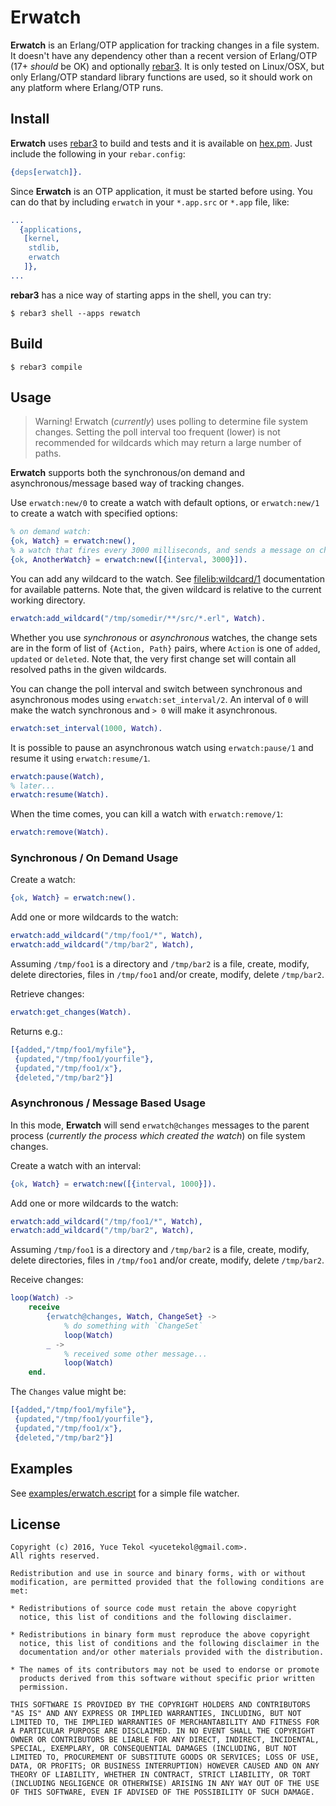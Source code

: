 # Erwatch

**Erwatch** is an Erlang/OTP application for tracking changes in
a file system. It doesn't have any dependency other than a recent version of
Erlang/OTP (17+ *should* be OK) and optionally [rebar3](http://www.rebar3.org/).
It is only tested on Linux/OSX, but only Erlang/OTP standard library functions
are used, so it should work on any platform where Erlang/OTP runs.

## Install

**Erwatch** uses [rebar3](http://www.rebar3.org/) to build and tests and
it is available on [hex.pm](https://hex.pm/). Just include the following
in your `rebar.config`:

```erlang
{deps[erwatch]}.
```

Since **Erwatch** is an OTP application, it must be started before
using. You can do that by including `erwatch` in your `*.app.src` or `*.app` file, like:

```erlang
...
  {applications,
   [kernel,
    stdlib,
    erwatch
   ]},
...
```

**rebar3** has a nice way of starting apps in the shell, you can try:

    $ rebar3 shell --apps rewatch


## Build

    $ rebar3 compile

## Usage

> Warning!
> Erwatch (*currently*) uses polling to determine file system changes.
> Setting the poll interval too frequent (lower) is not recommended
> for wildcards which may return a large number of paths.

**Erwatch** supports both the synchronous/on demand and asynchronous/message based way
of tracking changes.

Use `erwatch:new/0` to create a watch with default options, or `erwatch:new/1`
to create a watch with specified options:

```erlang
% on demand watch:
{ok, Watch} = erwatch:new(),
% a watch that fires every 3000 milliseconds, and sends a message on changes
{ok, AnotherWatch} = erwatch:new([{interval, 3000}]).
```

You can add any wildcard to the watch. See
[filelib:wildcard/1](http://erlang.org/doc/man/filelib.html#wildcard-1)
documentation for available patterns. Note that, the given wildcard is
relative to the current working directory.

```erlang
erwatch:add_wildcard("/tmp/somedir/**/src/*.erl", Watch).
```

Whether you use *synchronous* or *asynchronous* watches, the change sets are
in the form of list of `{Action, Path}` pairs, where `Action` is one of
`added`, `updated` or `deleted`. Note that, the very first change set will
contain all resolved paths in the given wildcards.

You can change the poll interval and switch between synchronous
and asynchronous modes using `erwatch:set_interval/2`. An interval of
`0` will make the watch synchronous and `> 0` will make it asynchronous.

```erlang
erwatch:set_interval(1000, Watch).
```

It is possible to pause an asynchronous watch using `erwatch:pause/1` and
resume it using `erwatch:resume/1`.

```erlang
erwatch:pause(Watch),
% later...
erwatch:resume(Watch).
```
When the time comes, you can kill a watch with `erwatch:remove/1`:

```erlang
erwatch:remove(Watch).
```

### Synchronous / On Demand Usage

Create a watch:

```erlang
{ok, Watch} = erwatch:new().
```
Add one or more wildcards to the watch:

```erlang
erwatch:add_wildcard("/tmp/foo1/*", Watch),
erwatch:add_wildcard("/tmp/bar2", Watch),
```

Assuming `/tmp/foo1` is a directory and `/tmp/bar2` is a file,
create, modify, delete directories, files in `/tmp/foo1` and/or
create, modify, delete `/tmp/bar2`.

Retrieve changes:

```erlang
erwatch:get_changes(Watch).
```

Returns e.g.:

```erlang
[{added,"/tmp/foo1/myfile"},
 {updated,"/tmp/foo1/yourfile"},
 {updated,"/tmp/foo1/x"},
 {deleted,"/tmp/bar2"}]
```

### Asynchronous / Message Based Usage

In this mode, **Erwatch** will send `erwatch@changes` messages to the
parent process (*currently the process which created the watch*) on
file system changes.

Create a watch with an interval:

```erlang
{ok, Watch} = erwatch:new([{interval, 1000}]).
```
Add one or more wildcards to the watch:

```erlang
erwatch:add_wildcard("/tmp/foo1/*", Watch),
erwatch:add_wildcard("/tmp/bar2", Watch),
```

Assuming `/tmp/foo1` is a directory and `/tmp/bar2` is a file,
create, modify, delete directories, files in `/tmp/foo1` and/or
create, modify, delete `/tmp/bar2`.

Receive changes:

```erlang
loop(Watch) ->
    receive
        {erwatch@changes, Watch, ChangeSet} ->
            % do something with `ChangeSet`
            loop(Watch)
        _ ->
            % received some other message...
            loop(Watch)
    end.
```
The `Changes` value might be:

```erlang
[{added,"/tmp/foo1/myfile"},
 {updated,"/tmp/foo1/yourfile"},
 {updated,"/tmp/foo1/x"},
 {deleted,"/tmp/bar2"}]
```

## Examples

See [examples/erwatch.escript](https://github.com/yuce/erwatch/blob/master/examples/watch.escript)
for a simple file watcher.

## License

```
Copyright (c) 2016, Yuce Tekol <yucetekol@gmail.com>.
All rights reserved.

Redistribution and use in source and binary forms, with or without
modification, are permitted provided that the following conditions are
met:

* Redistributions of source code must retain the above copyright
  notice, this list of conditions and the following disclaimer.

* Redistributions in binary form must reproduce the above copyright
  notice, this list of conditions and the following disclaimer in the
  documentation and/or other materials provided with the distribution.

* The names of its contributors may not be used to endorse or promote
  products derived from this software without specific prior written
  permission.

THIS SOFTWARE IS PROVIDED BY THE COPYRIGHT HOLDERS AND CONTRIBUTORS
"AS IS" AND ANY EXPRESS OR IMPLIED WARRANTIES, INCLUDING, BUT NOT
LIMITED TO, THE IMPLIED WARRANTIES OF MERCHANTABILITY AND FITNESS FOR
A PARTICULAR PURPOSE ARE DISCLAIMED. IN NO EVENT SHALL THE COPYRIGHT
OWNER OR CONTRIBUTORS BE LIABLE FOR ANY DIRECT, INDIRECT, INCIDENTAL,
SPECIAL, EXEMPLARY, OR CONSEQUENTIAL DAMAGES (INCLUDING, BUT NOT
LIMITED TO, PROCUREMENT OF SUBSTITUTE GOODS OR SERVICES; LOSS OF USE,
DATA, OR PROFITS; OR BUSINESS INTERRUPTION) HOWEVER CAUSED AND ON ANY
THEORY OF LIABILITY, WHETHER IN CONTRACT, STRICT LIABILITY, OR TORT
(INCLUDING NEGLIGENCE OR OTHERWISE) ARISING IN ANY WAY OUT OF THE USE
OF THIS SOFTWARE, EVEN IF ADVISED OF THE POSSIBILITY OF SUCH DAMAGE.
```